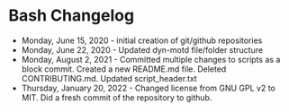 # Bash Changelog

- Monday, June 15, 2020 - initial creation of git/github repositories
- Monday, June 22, 2020 - Updated dyn-motd file/folder structure
- Monday, August 2, 2021 - Committed multiple changes to scripts as a block commit. Created a new README.md file. Deleted CONTRIBUTING.md. Updated script_header.txt
- Thursday, January 20, 2022 - Changed license from GNU GPL v2 to MIT. Did a fresh commit of the repository to github.
